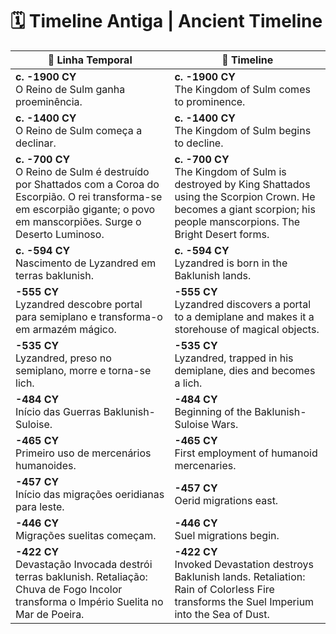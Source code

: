 # 🗓️ Timeline Antiga | Ancient Timeline

| 📖 Linha Temporal                                                                                                                                                                 | 📖 Timeline                                                                                                                                                                   |
| --------------------------------------------------------------------------------------------------------------------------------------------------------------------------------- | ----------------------------------------------------------------------------------------------------------------------------------------------------------------------------- |
| **c. -1900 CY**<br>O Reino de Sulm ganha proeminência.                                                                                                                            | **c. -1900 CY**<br>The Kingdom of Sulm comes to prominence.                                                                                                                   |
| **c. -1400 CY**<br>O Reino de Sulm começa a declinar.                                                                                                                             | **c. -1400 CY**<br>The Kingdom of Sulm begins to decline.                                                                                                                     |
| **c. -700 CY**<br>O Reino de Sulm é destruído por Shattados com a Coroa do Escorpião. O rei transforma-se em escorpião gigante; o povo em manscorpiões. Surge o Deserto Luminoso. | **c. -700 CY**<br>The Kingdom of Sulm is destroyed by King Shattados using the Scorpion Crown. He becomes a giant scorpion; his people manscorpions. The Bright Desert forms. |
| **c. -594 CY**<br>Nascimento de Lyzandred em terras baklunish.                                                                                                                    | **c. -594 CY**<br>Lyzandred is born in the Baklunish lands.                                                                                                                   |
| **-555 CY**<br>Lyzandred descobre portal para semiplano e transforma-o em armazém mágico.                                                                                         | **-555 CY**<br>Lyzandred discovers a portal to a demiplane and makes it a storehouse of magical objects.                                                                      |
| **-535 CY**<br>Lyzandred, preso no semiplano, morre e torna-se lich.                                                                                                              | **-535 CY**<br>Lyzandred, trapped in his demiplane, dies and becomes a lich.                                                                                                  |
| **-484 CY**<br>Início das Guerras Baklunish-Suloise.                                                                                                                              | **-484 CY**<br>Beginning of the Baklunish-Suloise Wars.                                                                                                                       |
| **-465 CY**<br>Primeiro uso de mercenários humanoides.                                                                                                                            | **-465 CY**<br>First employment of humanoid mercenaries.                                                                                                                      |
| **-457 CY**<br>Início das migrações oeridianas para leste.                                                                                                                        | **-457 CY**<br>Oerid migrations east.                                                                                                                                         |
| **-446 CY**<br>Migrações suelitas começam.                                                                                                                                        | **-446 CY**<br>Suel migrations begin.                                                                                                                                         |
| **-422 CY**<br>Devastação Invocada destrói terras baklunish. Retaliação: Chuva de Fogo Incolor transforma o Império Suelita no Mar de Poeira.                                     | **-422 CY**<br>Invoked Devastation destroys Baklunish lands. Retaliation: Rain of Colorless Fire transforms the Suel Imperium into the Sea of Dust.                           |
